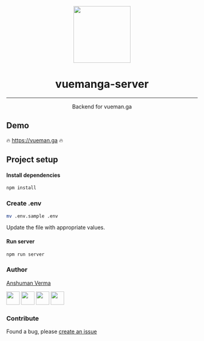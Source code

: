 <p align="center">
  <img src="https://github.com/anshumanv/vueman.ga/raw/master/public/vueman256.png" align="center" width="150">
</p>

<h1 align="center"> vuemanga-server </h1>

<hr>

<p align="center">Backend for vueman.ga</p>

## Demo

🔥 https://vueman.ga 🔥

## Project setup

#### Install dependencies
```sh
npm install
```

### Create .env
```sh
mv .env.sample .env
```
Update the file with appropriate values.


#### Run server
```sh
npm run server
```

### Author

[Anshuman Verma](https://github.com/anshumanv)

[<img src="https://image.flaticon.com/icons/svg/185/185961.svg" width="35" padding="10">](https://twitter.com/Anshumaniac12)
[<img src="https://image.flaticon.com/icons/svg/185/185964.svg" width="35" padding="10">](https://linkedin.com/in/anshumanv12)
[<img src="https://image.flaticon.com/icons/svg/185/185981.svg" width="35" padding="10">](https://www.facebook.com/anshumanv12)
[<img src="https://image.flaticon.com/icons/svg/985/985680.svg" width="35" padding="10">](https://www.paypal.me/AnshumanVerma)

### Contribute

Found a bug, please [create an issue](https://github.com/anshumanv/vuemanga-server/issues/new)
